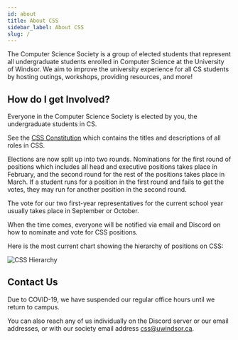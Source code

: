 ```yaml
---
id: about
title: About CSS
sidebar_label: About CSS
slug: /
---
```


The Computer Science Society is a group of elected students that represent all undergraduate students enrolled in Computer Science at the University of Windsor. We aim to improve the university experience for all CS students by hosting outings, workshops, providing resources, and more!

## How do I get Involved?

Everyone in the Computer Science Society is elected by you, the undergraduate students in CS.

See the [CSS Constitution](/css/constitution) which contains the titles and descriptions of all roles in CSS.

Elections are now split up into two rounds. Nominations for the first round of positions which includes all head and executive positions takes place in February, and the second round for the rest of the positions takes place in March. If a student runs for a position in the first round and fails to get the votes, they may run for another position in the second round.

The vote for our two first-year representatives for the current school year usually takes place in September or October.

When the time comes, everyone will be notified via email and Discord on how to nominate and vote for CSS positions.

Here is the most current chart showing the hierarchy of positions on CSS:

![CSS Hierarchy](https://uwindsorcss.github.io/files/dir/images/F21_CSS_Hierarchy.svg)

## Contact Us

Due to COVID-19, we have suspended our regular office hours until we return to campus.

You can also reach any of us individually on the Discord server or our email addresses, or with our society email address css@uwindsor.ca.
